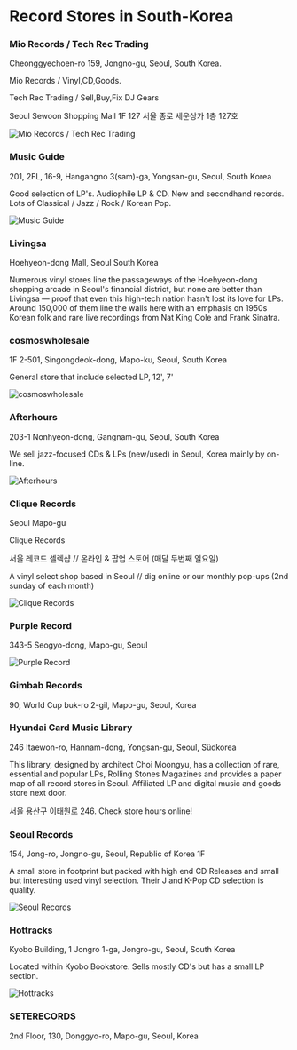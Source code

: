 # Record Stores in South-Korea

### Mio Records / Tech Rec Trading

Cheonggyechoen-ro 159, Jongno-gu, Seoul, South Korea.

Mio Records / Vinyl,CD,Goods. 

Tech Rec Trading / Sell,Buy,Fix DJ Gears


Seoul Sewoon Shopping Mall 1F 127
서울 종로 세운상가 1층 127호

![Mio Records / Tech Rec Trading](https://discogslabs.imgix.net/vinylhub/5968906ba253940044222385.jpg?auto=compress%2Cformat&fit=max&fm=jpg&h=2000&w=2000&s=3eade5f34027aa3c0ab7efea85d6e9d8 "Mio Records / Tech Rec Trading")

### Music Guide

201, 2FL, 16-9, Hangangno 3(sam)-ga, Yongsan-gu, Seoul, South Korea

Good selection of LP's. Audiophile LP & CD. New and secondhand records. Lots of Classical / Jazz / Rock / Korean Pop.

![Music Guide](https://discogslabs.imgix.net/vinylhub/5ad1978904b82d0030948bcc.jpg?auto=compress%2Cformat&fit=max&fm=jpg&h=2000&w=2000&s=ad21bc946e97fe747e77cbd68bdcec20 "Music Guide")

### Livingsa

Hoehyeon-dong Mall, Seoul
South Korea

Numerous vinyl stores line the passageways of the Hoehyeon-dong shopping arcade in Seoul's financial district, but none are better than Livingsa — proof that even this high-tech nation hasn't lost its love for LPs. Around 150,000 of them line the walls here with an emphasis on 1950s Korean folk and rare live recordings from Nat King Cole and Frank Sinatra.

### cosmoswholesale

1F 2-501, Singongdeok-dong, Mapo-ku, Seoul, South Korea

General store that include selected LP, 12', 7'

![cosmoswholesale](https://discogslabs.imgix.net/vinylhub/5441fd0440af2e001034756f.jpg?auto=compress%2Cformat&fit=max&fm=jpg&h=2000&w=2000&s=ae68001be972d44549cf213a6b63ca23 "cosmoswholesale")

### Afterhours

203-1 Nonhyeon-dong, Gangnam-gu, Seoul, South Korea

We sell jazz-focused CDs & LPs (new/used) in Seoul, Korea mainly by on-line.

![Afterhours](https://discogslabs.imgix.net/vinylhub/53e6b623b13f5a00087eba49.jpg?auto=compress%2Cformat&fit=max&fm=jpg&h=2000&w=2000&s=98b3e7bc827c0aada61a611d4b680e4b "Afterhours")

### Clique Records

Seoul Mapo-gu

Clique Records
 
서울 레코드 셀렉샵 // 온라인 & 팝업 스토어 (매달 두번째 일요일) 
 
A vinyl select shop based in Seoul // dig online or our monthly pop-ups (2nd sunday of each month)

![Clique Records](https://discogslabs.imgix.net/vinylhub/55d97d3a4c11800011082ba0.jpg?auto=compress%2Cformat&fit=max&fm=jpg&h=2000&w=2000&s=906f5bea31bf39c8fcec57e9443b4471 "Clique Records")

### Purple Record

343-5 Seogyo-dong, Mapo-gu, 
Seoul

![Purple Record](https://discogslabs.imgix.net/vinylhub/5b50e874e2f6770027e396e3.jpg?auto=compress%2Cformat&fit=max&fm=jpg&h=2000&w=2000&s=c01d8ec30edb05763210a66576c1102c "Purple Record")

### Gimbab Records

90, World Cup buk-ro 2-gil, Mapo-gu, Seoul, Korea

### Hyundai Card Music Library

246 Itaewon-ro, Hannam-dong, Yongsan-gu, Seoul, Südkorea

This library, designed by architect Choi Moongyu, has a collection of rare, essential and popular LPs, Rolling Stones Magazines and provides a paper map of all record stores in Seoul. Affiliated LP and digital music and goods store next door. 

서울 용산구 이태원로 246. Check store hours online!

### Seoul Records

154, Jong-ro, Jongno-gu, Seoul, Republic of Korea 1F

A small store in footprint but packed with high end CD Releases and small but interesting used vinyl selection. Their J and K-Pop CD selection is quality.

![Seoul Records](https://discogslabs.imgix.net/vinylhub/5b34b2b3848d4f00274dfdd8.jpg?auto=compress%2Cformat&fit=max&fm=jpg&h=2000&w=2000&s=8c21cea66a81f72d8b9499c15e4609c7 "Seoul Records")

### Hottracks

Kyobo Building, 
1 Jongro 1-ga, Jongro-gu, 
Seoul, 
South Korea

Located within Kyobo Bookstore. Sells mostly CD's but has a small LP section.

![Hottracks](https://discogslabs.imgix.net/vinylhub/53d6e474da75850008b75b2d.jpg?auto=compress%2Cformat&fit=max&fm=jpg&h=2000&w=2000&s=afe848682fc46dc58d27700e793345d0 "Hottracks")

### SETERECORDS

2nd Floor, 130, Donggyo-ro, Mapo-gu, Seoul, Korea

